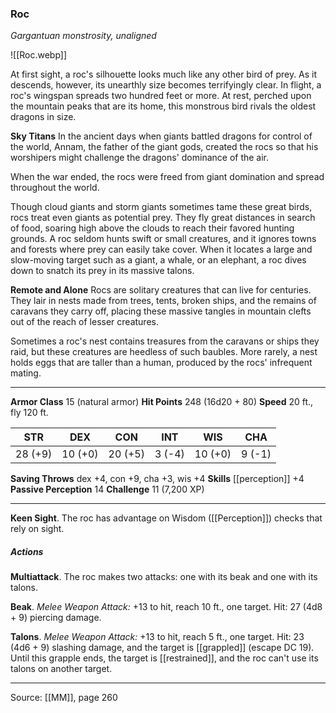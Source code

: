 ### Roc
_Gargantuan monstrosity, unaligned_

![[Roc.webp]]

At first sight, a roc's silhouette looks much like any other bird of prey. As it descends, however, its unearthly size becomes terrifyingly clear. In flight, a roc's wingspan spreads two hundred feet or more. At rest, perched upon the mountain peaks that are its home, this monstrous bird rivals the oldest dragons in size.

**Sky Titans** In the ancient days when giants battled dragons for control of the world, Annam, the father of the giant gods, created the rocs so that his worshipers might challenge the dragons' dominance of the air.

When the war ended, the rocs were freed from giant domination and spread throughout the world.

Though cloud giants and storm giants sometimes tame these great birds, rocs treat even giants as potential prey. They fly great distances in search of food, soaring high above the clouds to reach their favored hunting grounds. A roc seldom hunts swift or small creatures, and it ignores towns and forests where prey can easily take cover. When it locates a large and slow-moving target such as a giant, a whale, or an elephant, a roc dives down to snatch its prey in its massive talons.


**Remote and Alone** Rocs are solitary creatures that can live for centuries. They lair in nests made from trees, tents, broken ships, and the remains of caravans they carry off, placing these massive tangles in mountain clefts out of the reach of lesser creatures.

Sometimes a roc's nest contains treasures from the caravans or ships they raid, but these creatures are heedless of such baubles. More rarely, a nest holds eggs that are taller than a human, produced by the rocs' infrequent mating.






---

**Armor Class** 15 (natural armor)
**Hit Points** 248 (16d20 + 80)
**Speed** 20 ft., fly 120 ft.

| STR     | DEX     | CON     | INT     | WIS     | CHA     |
|---------|---------|---------|---------|---------|---------|
| 28 (+9) | 10 (+0) | 20 (+5) | 3 (-4) | 10 (+0) | 9 (-1) |

**Saving Throws** dex +4, con +9, cha +3, wis +4
**Skills** [[perception]] +4
**Passive Perception** 14
**Challenge** 11 (7,200 XP)

---

**Keen Sight**. The roc has advantage on Wisdom ([[Perception]]) checks that rely on sight.

##### Actions
**Multiattack**. The roc makes two attacks: one with its beak and one with its talons.

**Beak**. _Melee Weapon Attack:_ +13 to hit, reach 10 ft., one target. Hit: 27 (4d8 + 9) piercing damage.

**Talons**. _Melee Weapon Attack:_ +13 to hit, reach 5 ft., one target. Hit: 23 (4d6 + 9) slashing damage, and the target is [[grappled]] (escape DC 19). Until this grapple ends, the target is [[restrained]], and the roc can't use its talons on another target.


---

Source: [[MM]], page 260